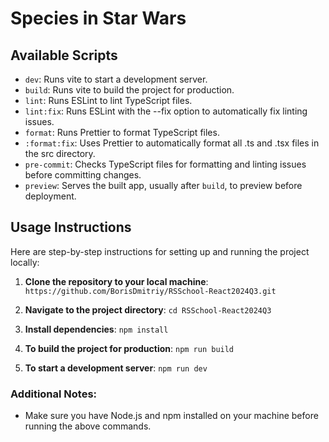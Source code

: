 # Species in Star Wars

## Available Scripts

- `dev`: Runs vite to start a development server.
- `build`: Runs vite to build the project for production.
- `lint`: Runs ESLint to lint TypeScript files.
- `lint:fix`: Runs ESLint with the --fix option to automatically fix linting issues.
- `format`: Runs Prettier to format TypeScript files.
- `:format:fix`: Uses Prettier to automatically format all .ts and .tsx files in the src directory.
- `pre-commit`: Checks TypeScript files for formatting and linting issues before committing changes.
- `preview`: Serves the built app, usually after `build`, to preview before deployment.

## Usage Instructions

Here are step-by-step instructions for setting up and running the project locally:
1. **Clone the repository to your local machine**: 
`https://github.com/BorisDmitriy/RSSchool-React2024Q3.git`

2. **Navigate to the project directory**: 
`cd RSSchool-React2024Q3`

3. **Install dependencies**: 
`npm install`

4. **To build the project for production**: 
`npm run build`

5. **To start a development server**: 
`npm run dev`

### Additional Notes:

- Make sure you have Node.js and npm installed on your machine before running the above commands.
